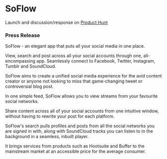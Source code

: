# SoFlow

Launch and discussion/response on [Product Hunt](https://www.producthunt.com/posts/soflow)

### Press Release

SoFlow - an elegant app that puts all your social media in one place.

View, search and post across all your social accounts through one, all-encompassing app. Seamlessly connect to Facebook, Twitter, Instagram, Tumblr and SoundCloud.

SoFlow aims to create a unified social media experience for the avid content creator or anyone not looking to miss that game-changing tweet or controversial blog post.

In one simple feed, SoFlow allows you to view streams from your favourite social networks.

Share content across all of your social accounts from one intuitive window, without having to rewrite your post for each platform.

SoFlow's search pulls profiles and posts from all the social networks you are signed in with, along with SoundCloud tracks you can listen to in the background in a seamless, inbuilt player. 

It brings services from products such as Hootsuite and Buffer to the mainstream market at an accessible price for the average consumer.
